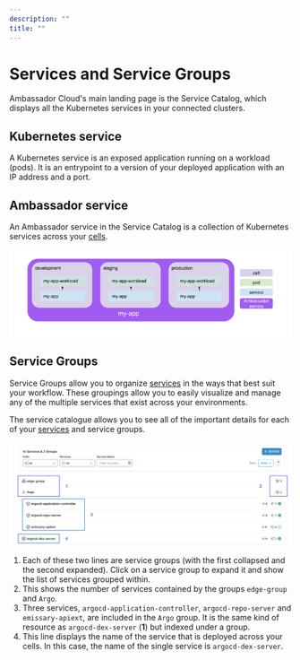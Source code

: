 ```yaml
---
description: ""
title: ""
---
```


# Services and Service Groups


Ambassador Cloud's main landing page is the Service Catalog, which displays all the Kubernetes services in your connected clusters.

## Kubernetes service

A Kubernetes service is an exposed application running on a workload (pods). It is an entrypoint to a version of your deployed application with an IP address and a port.

## Ambassador service

An Ambassador service in the Service Catalog is a collection of Kubernetes services across your [cells](/docs/cloud/latest/service-catalog/concepts/cells).

![The services interactions](../../images/service-ambassador.png)


## Service Groups


Service Groups allow you to organize [services](/docs/cloud/latest/service-catalog/concepts/services) in the ways that best suit your workflow. These groupings allow you to easily visualize and manage any of the multiple services that exist across your environments.

The service catalogue allows you to see all of the important details for each of your [services](/docs/cloud/latest/service-catalog/concepts/services) and service groups.

![Groups in service catalog](../../images/service-catalog-explanation.png)

1. Each of these two lines are service groups (with the first collapsed and the second expanded). Click on a service group to expand it and show the list of services grouped within.
2. This shows the number of services contained by the groups `edge-group` and `Argo`.
3. Three services, `argocd-application-controller`, `argocd-repo-server` and `emissary-apiext`, are included in the `Argo` group. It is the same kind of resource as `argocd-dex-server` (**1**) but indexed under a group.
4. This line displays the name of the service that is deployed across your cells. In this case, the name of the single service is `argocd-dex-server`.
